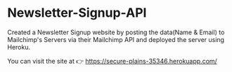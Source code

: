 # Newsletter-Signup-API
Created a Newsletter Signup website by posting the data(Name &amp; Email) to Mailchimp's Servers via their Mailchimp API and deployed the server using Heroku.

You can visit the site at 👉 https://secure-plains-35346.herokuapp.com/
